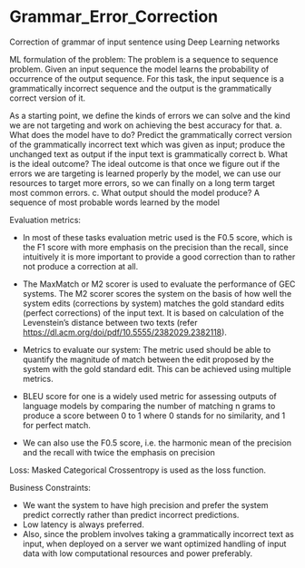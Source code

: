 # Grammar_Error_Correction
Correction of grammar of input sentence using Deep Learning networks

ML formulation of the problem:
The problem is a sequence to sequence problem. Given an input sequence the model learns the probability of occurrence of the output sequence. For this task, the input sequence is a grammatically incorrect sequence and the output is the grammatically correct version of it.
 
As a starting point, we define the kinds of errors we can solve and the kind we are not targeting and work on achieving the best accuracy for that.
a.	What does the model have to do?
Predict the grammatically correct version of the grammatically incorrect text which was given as input; produce the unchanged text as output if the input text is grammatically correct
b.	What is the ideal outcome?
The ideal outcome is that once we figure out if the errors we are targeting is learned properly by the model, we can use our resources to target more errors, so we can finally on a long term target most common errors.
c.	What output should the model produce?
A sequence of most probable words learned by the model

Evaluation metrics:
-	In most of these tasks evaluation metric used is the F0.5 score, which is the F1 score with more emphasis on the precision than the recall, since intuitively it is more important to provide a good correction than to rather not produce a correction at all.
-	The MaxMatch or M2 scorer is used to evaluate the performance of GEC systems. The M2 scorer scores the system on the basis of how well the system edits (corrections by system) matches the gold standard edits (perfect corrections) of the input text. It is based on calculation of the Levenstein’s distance between two texts (refer https://dl.acm.org/doi/pdf/10.5555/2382029.2382118).

-	Metrics to evaluate our system: The metric used should be able to quantify the magnitude of match between the edit proposed by the system with the gold standard edit. This can be achieved using multiple metrics. 
-	BLEU score for one is a widely used metric for assessing outputs of language models by comparing the number of matching n grams to produce a score between 0 to 1 where 0 stands for no similarity, and 1 for perfect match.  

-	We can also use the F0.5 score, i.e. the harmonic mean of the precision and the recall with twice the emphasis on precision

Loss: Masked Categorical Crossentropy is used as the loss function.

Business Constraints: 
-	We want the system to have high precision and prefer the system predict correctly rather than predict incorrect predictions. 
-	Low latency is always preferred. 
-	Also, since the problem involves taking a grammatically incorrect text as input, when deployed on a server we want optimized handling of input data with low computational resources and power preferably.


